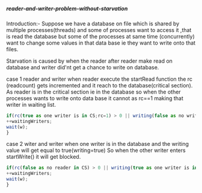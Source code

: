 ##### reader-and-writer-problem-without-starvation
 Introduction:-
Suppose we have a database on file which is shared by multiple processes(threads) and some of processes want to access it ,that is read the database but some of the processes at same time (concurrently) want to change some values in that data base ie they want to write onto that files.

Starvation is caused by when the reader after reader make read on database and writer did'nt get a chance to write on database.

case 1 reader and writer
when reader execute the startRead function the rc (readcount) gets incremented and it reach to the database(critical section).
As reader is in the critical section ie in the database so when the other processes wants to write onto data base it cannot as rc==1 making that writer in waiting list.
 
 ```js
 if(rc(true as one writer is in CS;rc=1) > 0 || writing(false as no writer in CS)){
++waitingWriters; 
wait(w);
 }
```

case 2 witer and writer
when one writer is in the database and the writing value will get equal to true(writing=true) So when the other writer enters startWrite() it will get blocked.
 
 ```js
 if(rc(false as no reader in CS) > 0 || writing(true as one writer is in CS)){
++waitingWriters; 
wait(w);
 }
```
